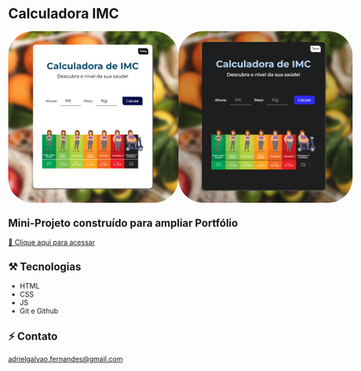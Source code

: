# Calculadora IMC

<div style="display: flex">
<img align="top" alt="Preview1" height="350" style="border-radius:50px;" src="img/Tela1.png">
<img align="top" alt="Preview2" height="350" style="border-radius:50px;" src="img/Tela2.png">
</div>

## Mini-Projeto construído para ampliar Portfólio

[🔗​ Clique aqui para acessar](https://adrielfgs.github.io/Calculadora-IMC/)



## ⚒️​ Tecnologias

- HTML
- CSS
- JS
- Git e Github

## ⚡​​ ​Contato

adrielgalvao.fernandes@gmail.com
